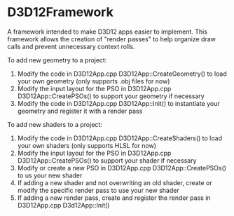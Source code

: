 # D3D12Framework
A framework intended to make D3D12 apps easier to implement. This framework allows the creation of "render passes" to help organize draw calls and prevent unnecessary context rolls.

To add new geometry to a project:
1. Modify the code in D3D12App.cpp D3D12App::CreateGeometry() to load your own geometry (only supports .obj files for now)
2. Modify the input layout for the PSO in D3D12App.cpp D3D12App::CreatePSOs() to support your geometry if necessary
3. Modify the code in D3D12App.cpp D3D12App::Init() to instantiate your geometry and register it with a render pass


To add new shaders to a project:
1. Modify the code in D3D12App.cpp D3D12App::CreateShaders() to load your own shaders (only supports HLSL for now)
2. Modify the input layout for the PSO in D3D12App.cpp D3D12App::CreatePSOs() to support your shader if necessary
3. Modify or create a new PSO in D3D12App.cpp D3D12App::CreatePSOs() to us your new shader
4. If adding a new shader and not overwriting an old shader, create or modify the specific render pass to use your new shader
5. If adding a new render pass, create and register the render pass in D3D12App.cpp D3d12App::Init()
